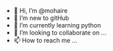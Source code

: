 - 👋 Hi, I’m @mohaire
- 👀 I’m new to gitHub
- 🌱 I’m currently learning python
- 💞️ I’m looking to collaborate on ...
- 📫 How to reach me ...

<!---
mohaire/mohaire is a ✨ special ✨ repository because its `README.md` (this file) appears on your GitHub profile.
You can click the Preview link to take a look at your changes.
--->
